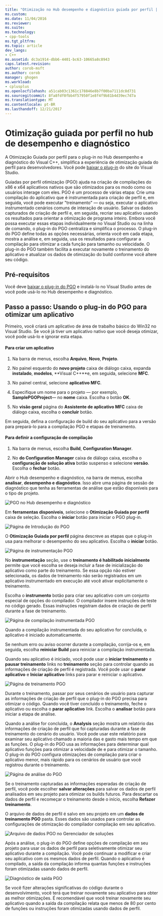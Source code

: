 ```yaml
---
title: "Otimização no Hub desempenho e diagnóstico guiada por perfil | Microsoft Docs"
ms.custom: 
ms.date: 11/04/2016
ms.reviewer: 
ms.suite: 
ms.technology:
- cpp-tools
ms.tgt_pltfrm: 
ms.topic: article
dev_langs:
- C++
ms.assetid: dc3a1914-dbb6-4401-bc63-10665a8c8943
caps.latest.revision: 
author: corob-msft
ms.author: corob
manager: ghogen
ms.workload:
- cplusplus
ms.openlocfilehash: a51cab03c1361c178846e8b7f00ba7111dc8d731
ms.sourcegitcommit: 8fa8fdf0fbb4f57950f1e8f4f9b81b4d39ec7d7a
ms.translationtype: MT
ms.contentlocale: pt-BR
ms.lasthandoff: 12/21/2017
---
```

# <a name="profile-guided-optimization-in-the-performance-and-diagnostics-hub"></a>Otimização guiada por perfil no hub de desempenho e diagnóstico
A Otimização Guiada por perfil para o plug-in no Hub desempenho e diagnóstico do Visual C++, simplifica a experiência de otimização guiada do perfil para desenvolvedores. Você pode [baixar o plug-in](http://go.microsoft.com/fwlink/p/?LinkId=327915) do site do Visual Studio.  
  
 Guiadas por perfil otimização (PGO) ajuda na criação de compilações do x86 e x64 aplicativos nativos que são otimizados para os modo como os usuários interage com eles. PGO é um processo de várias etapa: Crie uma compilação do aplicativo que é instrumentada para criação de perfil e, em seguida, você pode executar "treinamento" — ou seja, executar o aplicativo instrumentado cenários comuns de interação de usuário. Salvar os dados capturados de criação de perfil e, em seguida, recriar seu aplicativo usando os resultados para orientar a otimização de programa inteiro. Embora você possa executar essas etapas individualmente no Visual Studio ou na linha de comando, o plug-in do PGO centraliza e simplifica o processo. O plug-in do PGO define todas as opções necessárias, orienta você em cada etapa, mostra a análise e, em seguida, usa os resultados para configurar a compilação para otimizar a cada função para tamanho ou velocidade. O plug-in do PGO também facilita a executar novamente o treinamento do aplicativo e atualizar os dados de otimização do build conforme você altere seu código.  
  
## <a name="prerequisites"></a>Pré-requisitos  
 Você deve [baixar o plug-in do PGO](http://go.microsoft.com/fwlink/p/?LinkId=327915) e instalá-lo no Visual Studio antes de você pode usá-lo no Hub desempenho e diagnóstico.  
  
## <a name="walkthrough-using-the-pgo-plug-in-to-optimize-an-app"></a>Passo a passo: Usando o plug-in do PGO para otimizar um aplicativo  
 Primeiro, você criará um aplicativo de área de trabalho básico do Win32 no Visual Studio. Se você já tiver um aplicativo nativo que você deseja otimizar, você pode usá-lo e ignorar esta etapa.  
  
#### <a name="to-create-an-app"></a>Para criar um aplicativo  
  
1.  Na barra de menus, escolha **Arquivo**, **Novo**, **Projeto**.  
  
2.  No painel esquerdo do **novo projeto** caixa de diálogo caixa, expanda **instalado**, **modelos**, **Visual C++**e, em seguida, selecione  **MFC**.  
  
3.  No painel central, selecione **aplicativo MFC**.  
  
4.  Especifique um nome para o projeto — por exemplo, **SamplePGOProject**— no **nome** caixa. Escolha o botão **OK**.  
  
5.  No **visão geral** página do **Assistente de aplicativo MFC** caixa de diálogo caixa, escolha o **concluir** botão.  
  
 Em seguida, defina a configuração de build do seu aplicativo para a versão para prepará-lo para a compilação PGO e etapas de treinamento.  
  
#### <a name="to-set-the-build-configuration"></a>Para definir a configuração de compilação  
  
1.  Na barra de menus, escolha **Build**, **Configuration Manager**.  
  
2.  No **do Configuration Manager** caixa de diálogo caixa, escolha o **configuração de solução ativa** botão suspenso e selecione **versão**. Escolha o **fechar** botão.  
  
 Abrir o Hub desempenho e diagnóstico, na barra de menus, escolha **analisar**, **desempenho e diagnóstico**. Isso abre uma página de sessão de diagnóstico que tenha as ferramentas de análise que estão disponíveis para o tipo de projeto.  
  
 ![PGO no Hub desempenho e diagnóstico](../../build/reference/media/pgofig0hub.png "PGOFig0Hub")  
  
 Em **ferramentas disponíveis**, selecione o **Otimização Guiada por perfil** caixa de seleção. Escolha o **iniciar** botão para iniciar o PGO plug-in.  
  
 ![Página de Introdução do PGO](../../build/reference/media/pgofig1start.png "PGOFig1Start")  
  
 O **Otimização Guiada por perfil** página descreve as etapas que o plug-in usa para melhorar o desempenho do seu aplicativo. Escolha o **iniciar** botão.  
  
 ![Página de instrumentação PGO](../../build/reference/media/pgofig2instrument.png "PGOFig2Instrument")  
  
 No **instrumentação** seção, use o **treinamento é habilitado inicialmente** permite que você escolha se deseja incluir a fase de inicialização do aplicativo como parte do treinamento. Se essa opção não estiver selecionada, os dados de treinamento não serão registrados em um aplicativo instrumentado em execução até você ativar explicitamente o treinamento.  
  
 Escolha o **instrumento** botão para criar seu aplicativo com um conjunto especial de opções do compilador. O compilador insere instruções de teste no código gerado. Essas instruções registram dados de criação de perfil durante a fase de treinamento.  
  
 ![Página de compilação instrumentada PGO](../../build/reference/media/pgofig3build.PNG "PGOFig3Build")  
  
 Quando a compilação instrumentada do seu aplicativo for concluída, o aplicativo é iniciado automaticamente.  
  
 Se nenhum erro ou aviso ocorrer durante a compilação, corrija-os e, em seguida, escolha **reiniciar Build** para reiniciar a compilação instrumentada.  
  
 Quando seu aplicativo é iniciado, você pode usar o **iniciar treinamento** e **pausar treinamento** links no **treinamento** seção para controlar quando as informações de criação de perfil é registrada. Você pode usar o **parar aplicativo** e **Iniciar aplicativo** links para parar e reiniciar o aplicativo.  
  
 ![Página de treinamento PGO](../../build/reference/media/pgofig4training.PNG "PGOFig4Training")  
  
 Durante o treinamento, passar por seus cenários de usuário para capturar as informações de criação de perfil que o plug-in do PGO precisa para otimizar o código. Quando você tiver concluído o treinamento, feche o aplicativo ou escolha o **parar aplicativo** link. Escolha o **analisar** botão para iniciar a etapa de análise.  
  
 Quando a análise for concluída, o **Analysis** seção mostra um relatório das informações de criação de perfil que foi capturadas durante a fase de treinamento do cenário do usuário. Você pode usar este relatório para examinar seu aplicativo chamado a maioria das e gasto mais tempo em que as funções. O plug-in do PGO usa as informações para determinar qual aplicativo funções para otimizar a velocidade de e para otimizar o tamanho. O plug-in do PGO configura otimizações de compilação para criar o aplicativo menor, mais rápido para os cenários de usuário que você registrou durante o treinamento.  
  
 ![Página de análise do PGO](../../build/reference/media/pgofig5analyze.png "PGOFig5Analyze")  
  
 Se o treinamento capturadas as informações esperadas de criação de perfil, você pode escolher **salvar alterações** para salvar os dados de perfil analisados em seu projeto para otimizar os builds futuros. Para descartar os dados de perfil e recomeçar o treinamento desde o início, escolha **Refazer treinamento**.  
  
 O arquivo de dados de perfil é salvo em seu projeto em um **dados de treinamento PGO** pasta. Esses dados são usados para controlar as configurações de otimização do compilador compilação em seu aplicativo.  
  
 ![Arquivo de dados PGO no Gerenciador de soluções](../../build/reference/media/pgofig6data.png "PGOFig6Data")  
  
 Após a análise, o plug-in do PGO define opções de compilação em seu projeto para usar os dados de perfil para seletivamente otimizar seu aplicativo durante a compilação. Você pode continuar a modificar e criar seu aplicativo com os mesmos dados de perfil. Quando o aplicativo é compilado, a saída da compilação informa quantas funções e instruções foram otimizadas usando dados de perfil.  
  
 ![Diagnóstico de saída PGO](../../build/reference/media/pgofig7diagnostics.png "PGOFig7Diagnostics")  
  
 Se você fizer alterações significativas do código durante o desenvolvimento, você terá que treinar novamente seu aplicativo para obter as melhor otimizações. É recomendável que você treinar novamente seu aplicativo quando a saída da compilação relata que menos de 80 por cento de funções ou instruções foram otimizadas usando dados de perfil.